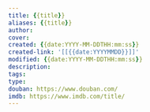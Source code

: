 ```yaml
---
title: {{title}}
aliases: {{title}}
author: 
cover: 
created: {{date:YYYY-MM-DDTHH:mm:ss}}
created-link: '[[{{date:YYYYMMDD}}]]'
modified: {{date:YYYY-MM-DDTHH:mm:ss}}
description: 
tags: 
type: 
douban: https://www.douban.com/
imdb: https://www.imdb.com/title/
---
```


